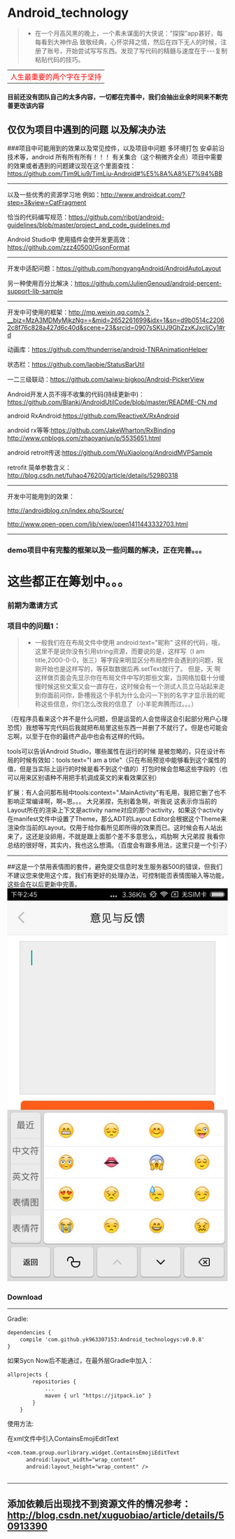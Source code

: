 # Android_technology

> -  在一个月高风黑的晚上，一个素未谋面的大侠说：“探探”app甚好，每每看到大神作品 致敬经典，心怀崇拜之情，然后在四下无人的时候，注册了账号，开始尝试写写东西。发现了写代码的精髓与速度在于---复制粘贴代码的技巧。

<table>
    <tr>
        <td><font size="3" color="red">人生最重要的两个字在于坚持</td>
    </tr>
</table>


#### 目前还没有团队自己的太多内容，一切都在完善中，我们会抽出业余时间来不断完善更改该内容 

## 

仅仅为项目中遇到的问题 以及解决办法
---
###项目中可能用到的效果以及常见控件，以及项目中问题 多环境打包 安卓前沿技术等，android   所有所有所有！！！ 有关集合（这个稍微齐全点）项目中需要的效果或者遇到的问题建议现在这个里面查找：https://github.com/Tim9Liu9/TimLiu-Android#%E5%8A%A8%E7%94%BB

---
以及一些优秀的资源学习地 例如：http://www.androidcat.com/?step=3&view=CatFragment


恰当的代码编写规范：https://github.com/ribot/android-guidelines/blob/master/project_and_code_guidelines.md

Android Studio中 使用插件会使开发更高效：https://github.com/zzz40500/GsonFormat

---
开发中适配问题：https://github.com/hongyangAndroid/AndroidAutoLayout

另一种使用百分比解决：https://github.com/JulienGenoud/android-percent-support-lib-sample


---

开发中可使用的框架：http://mp.weixin.qq.com/s？__biz=MzA3MDMyMjkzNg==&mid=2652261699&idx=1&sn=d9b0514c22062c8f76c828a427d6c40d&scene=23&srcid=0907sSKUJ9GhZzxKJxcIjCy1#rd

动画库：https://github.com/thunderrise/android-TNRAnimationHelper

状态栏：https://github.com/laobie/StatusBarUtil

一二三级联动：https://github.com/saiwu-bigkoo/Android-PickerView

Android开发人员不得不收集的代码(持续更新中)：https://github.com/Blankj/AndroidUtilCode/blob/master/README-CN.md

android RxAndroid:https://github.com/ReactiveX/RxAndroid

android rx等等:https://github.com/JakeWharton/RxBinding
http://www.cnblogs.com/zhaoyanjun/p/5535651.html

android retroit传送:https://github.com/WuXiaolong/AndroidMVPSample

retrofit 简单参数含义：http://blog.csdn.net/fuhao476200/article/details/52980318

---
开发中可能用到的效果：

http://androidblog.cn/index.php/Source/

http://www.open-open.com/lib/view/open1411443332703.html

----


### demo项目中有完整的框架以及一些问题的解决，正在完善。。。

# 这些都正在筹划中。。。

### 前期为邀请方式
### 项目中的问题1：


>- 一般我们在在布局文件中使用 android:text="昵称" 这样的代码，哦，这里不是说你没有引用string资源，而要说的是，这样写（I am title,2000-0-0，张三）等字段来明显区分布局控件会遇到的问题，我刚开始也是这样写的，等获取数据后再.setText就行了。
但是，天 啊 这样做页面会先显示你在布局文件中写的那些文案，当网络加载十分缓慢时候这些文案又会一直存在，这时候会有一个测试人员立马站起来走到你面前问你，卧槽我这个手机为什么会闪一下别的名字才显示我的昵称这些信息，你们怎么改我的信息了（小羊驼奔腾而过。。。）
 
（在程序员看来这个并不是什么问题，但是运营的人会觉得这会引起部分用户心理恐慌）我想等写完代码后我就把布局里这些东西一并删了不就行了。但是也可能会忘啊，以至于在你的最终产品中也会有这样的代码。
 
tools可以告诉Android Studio，哪些属性在运行的时候 是被忽略的，只在设计布局的时候有效如：tools:text="I am a title"（只在布局预览中能够看到这个属性的值，但是当实际上运行的时候是看不到这个值的）打包时候会忽略这些字段的（也可以用来区别语种不用把手机调成英文的来看效果区别）

扩展：有人会问那布局中tools:context=".MainActivity"有毛用，我把它删了也不影响正常编译啊，啊~恩。。。 大兄弟捏，先别着急啊，听我说 这表示你当前的Layout所在的渲染上下文是activity name对应的那个activity，如果这个activity在manifest文件中设置了Theme，那么ADT的Layout Editor会根据这个Theme来渲染你当前的Layout。仅用于给你看所见即所得的效果而已。这时候会有人站出来了，这还是没卵用，不就是跟上面那个差不多意思么，鸡肋啊 
大兄弟捏 我看你总结的很好呀，其实内，我也这么想滴。（百度会有跟多用法，这里只是一个引子）


----


##这是一个禁用表情图的套件，避免提交信息时发生服务器500的错误，但我们不建议您来使用这个库，我们有更好的处理办法，可控制能否表情图输入等功能，这些会在以后更新中完善。
![example](example.jpg)

### Download

-------

Gradle:


```
dependencies {
	compile 'com.github.yk963307153:Android_technologys:v0.0.8'
}
```
如果Sycn Now后不能通过，在最外层Gradle中加入：

```
allprojects {
		repositories {
			...
			maven { url "https://jitpack.io" }
		}
	}
```

使用方法:

 在xml文件中引入ContainsEmojiEditText

```
<com.team.group.ourlibrary.widget.ContainsEmojiEditText
      android:layout_width="wrap_content"
      android:layout_height="wrap_content" />
      
```
---
添加依赖后出现找不到资源文件的情况参考：http://blog.csdn.net/xuguobiao/article/details/50913390
---
